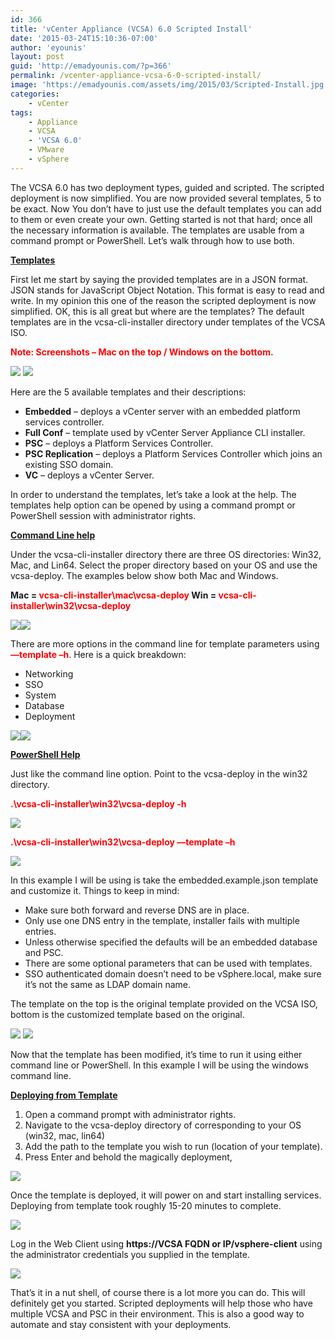 ```yaml
---
id: 366
title: 'vCenter Appliance (VCSA) 6.0 Scripted Install'
date: '2015-03-24T15:10:36-07:00'
author: 'eyounis'
layout: post
guid: 'http://emadyounis.com/?p=366'
permalink: /vcenter-appliance-vcsa-6-0-scripted-install/
image: 'https://emadyounis.com/assets/img/2015/03/Scripted-Install.jpg'
categories:
    - vCenter
tags:
    - Appliance
    - VCSA
    - 'VCSA 6.0'
    - VMware
    - vSphere
---
```


The VCSA 6.0 has two deployment types, guided and scripted. The scripted deployment is now simplified. You are now provided several templates, 5 to be exact. Now You don’t have to just use the default templates you can add to them or even create your own. Getting started is not that hard; once all the necessary information is available. The templates are usable from a command prompt or PowerShell. Let’s walk through how to use both.

<span style="text-decoration: underline;">**Templates**</span>

First let me start by saying the provided templates are in a JSON format. JSON stands for JavaScript Object Notation. This format is easy to read and write. In my opinion this one of the reason the scripted deployment is now simplified. OK, this is all great but where are the templates? The default templates are in the vcsa-cli-installer directory under templates of the VCSA ISO.

<span style="color: #ff0000;">**Note: Screenshots – Mac on the top / Windows on the bottom.**</span>

[![](https://emadyounis.com/assets/img/2015/03/Templates.jpg?resize=767%2C330)](https://emadyounis.com/assets/img/2015/03/Templates.jpg) [![](https://emadyounis.com/assets/img/2015/03/Windows-Templates-e1426543601187.jpg?resize=767%2C534)](https://emadyounis.com/assets/img/2015/03/Windows-Templates.jpg)

Here are the 5 available templates and their descriptions:

- **Embedded** – deploys a vCenter server with an embedded platform services controller.
- **Full Conf** – template used by vCenter Server Appliance CLI installer.
- **PSC** – deploys a Platform Services Controller.
- **PSC Replication** – deploys a Platform Services Controller which joins an existing SSO domain.
- **VC** – deploys a vCenter Server.

In order to understand the templates, let’s take a look at the help. The templates help option can be opened by using a command prompt or PowerShell session with administrator rights.

<span style="text-decoration: underline;">**Command Line help**</span>

Under the vcsa-cli-installer directory there are three OS directories: Win32, Mac, and Lin64. Select the proper directory based on your OS and use the vcsa-deploy. The examples below show both Mac and Windows.

**Mac = <span style="color: #ff0000;">vcsa-cli-installer\\mac\\vcsa-deploy</span> Win = <span style="color: #ff0000;">vcsa-cli-installer\\win32\\vcsa-deploy</span>**

[![](https://emadyounis.com/assets/img/2015/03/VCSA-CMD-MAC-1.jpg?resize=1031%2C625)](https://emadyounis.com/assets/img/2015/03/VCSA-CMD-MAC-1.jpg)[![](https://emadyounis.com/assets/img/2015/03/VCSA-CMD-11.jpg?resize=1138%2C551)](https://emadyounis.com/assets/img/2015/03/VCSA-CMD-11.jpg)

There are more options in the command line for template parameters using <span style="color: #ff0000;">**––template –h**</span>. Here is a quick breakdown:

- Networking
- SSO
- System
- Database
- Deployment

[![](https://emadyounis.com/assets/img/2015/03/VCSA-CMD-MAC-2.jpg?resize=1141%2C611)](https://emadyounis.com/assets/img/2015/03/VCSA-CMD-MAC-2.jpg)[![](https://emadyounis.com/assets/img/2015/03/VCSA-CMD-TEMP.jpg?resize=1024%2C471)](https://emadyounis.com/assets/img/2015/03/VCSA-CMD-TEMP.jpg)

<span style="text-decoration: underline;">**PowerShell Help**</span>

Just like the command line option. Point to the vcsa-deploy in the win32 directory.

**<span style="color: #ff0000;">.\\vcsa-cli-installer\\win32\\vcsa-deploy -h</span>**

[![](https://emadyounis.com/assets/img/2015/03/Powershell-Help.jpg?resize=1017%2C546)](https://emadyounis.com/assets/img/2015/03/Powershell-Help.jpg)

<span style="color: #ff0000;"> **.\\vcsa-cli-installer\\win32\\vcsa-deploy ––template –h**</span>

[![](https://emadyounis.com/assets/img/2015/03/Powershell-Template-Help.jpg?resize=1015%2C526)](https://emadyounis.com/assets/img/2015/03/Powershell-Template-Help.jpg)

In this example I will be using is take the embedded.example.json template and customize it. Things to keep in mind:

- Make sure both forward and reverse DNS are in place.
- Only use one DNS entry in the template, installer fails with multiple entries.
- Unless otherwise specified the defaults will be an embedded database and PSC.
- There are some optional parameters that can be used with templates.
- SSO authenticated domain doesn’t need to be vSphere.local, make sure it’s not the same as LDAP domain name.

The template on the top is the original template provided on the VCSA ISO, bottom is the customized template based on the original.

[![](https://emadyounis.com/assets/img/2015/03/Before-Template.jpg?resize=815%2C632)](https://emadyounis.com/assets/img/2015/03/Before-Template.jpg) [![](https://emadyounis.com/assets/img/2015/03/After-Template.jpg?resize=805%2C847)](https://emadyounis.com/assets/img/2015/03/After-Template.jpg)

Now that the template has been modified, it’s time to run it using either command line or PowerShell. In this example I will be using the windows command line.

<span style="text-decoration: underline;">**Deploying from Template**</span>

1. Open a command prompt with administrator rights.
2. Navigate to the vcsa-deploy directory of corresponding to your OS (win32, mac, lin64)
3. Add the path to the template you wish to run (location of your template).
4. Press Enter and behold the magically deployment,

[![](https://emadyounis.com/assets/img/2015/03/Temp-Deploy.jpg?resize=1024%2C296)](https://emadyounis.com/assets/img/2015/03/Temp-Deploy.jpg)

Once the template is deployed, it will power on and start installing services. Deploying from template took roughly 15-20 minutes to complete.

[![](https://emadyounis.com/assets/img/2015/03/Scripted-Deploy.jpg?resize=1024%2C761)](https://emadyounis.com/assets/img/2015/03/Scripted-Deploy.jpg)

Log in the Web Client using **https://VCSA FQDN or IP/vsphere-client** using the administrator credentials you supplied in the template.

[![](https://emadyounis.com/assets/img/2015/03/Webclient.jpg?resize=1024%2C522)](https://emadyounis.com/assets/img/2015/03/Webclient.jpg)

That’s it in a nut shell, of course there is a lot more you can do. This will definitely get you started. Scripted deployments will help those who have multiple VCSA and PSC in their environment. This is also a good way to automate and stay consistent with your deployments.
